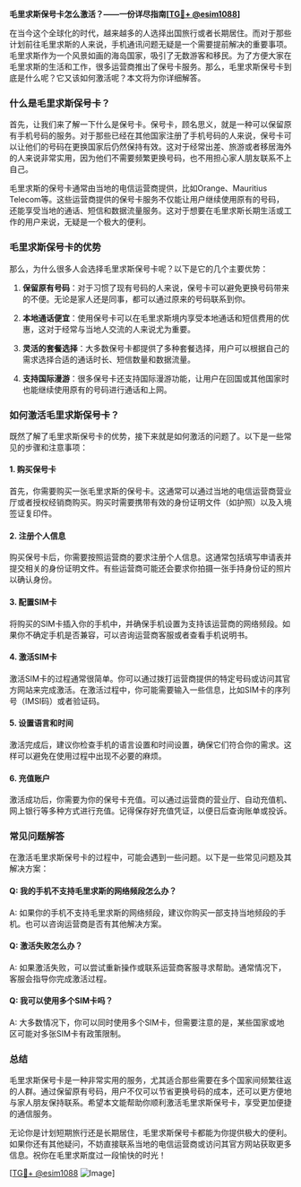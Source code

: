 **毛里求斯保号卡怎么激活？——一份详尽指南[[TG💪+ @esim1088](https://t.me/s/esim1088)]**

在当今这个全球化的时代，越来越多的人选择出国旅行或者长期居住。而对于那些计划前往毛里求斯的人来说，手机通讯问题无疑是一个需要提前解决的重要事项。毛里求斯作为一个风景如画的海岛国家，吸引了无数游客和移民。为了方便大家在毛里求斯的生活和工作，很多运营商推出了保号卡服务。那么，毛里求斯保号卡到底是什么呢？它又该如何激活呢？本文将为你详细解答。

### 什么是毛里求斯保号卡？

首先，让我们来了解一下什么是保号卡。保号卡，顾名思义，就是一种可以保留原有手机号码的服务。对于那些已经在其他国家注册了手机号码的人来说，保号卡可以让他们的号码在更换国家后仍然保持有效。这对于经常出差、旅游或者移居海外的人来说非常实用，因为他们不需要频繁更换号码，也不用担心家人朋友联系不上自己。

毛里求斯的保号卡通常由当地的电信运营商提供，比如Orange、Mauritius Telecom等。这些运营商提供的保号卡服务不仅能让用户继续使用原有的号码，还能享受当地的通话、短信和数据流量服务。这对于想要在毛里求斯长期生活或工作的用户来说，无疑是一个极大的便利。

### 毛里求斯保号卡的优势

那么，为什么很多人会选择毛里求斯保号卡呢？以下是它的几个主要优势：

1. **保留原有号码**：对于习惯了现有号码的人来说，保号卡可以避免更换号码带来的不便。无论是家人还是同事，都可以通过原来的号码联系到你。
   
2. **本地通话便宜**：使用保号卡可以在毛里求斯境内享受本地通话和短信费用的优惠，这对于经常与当地人交流的人来说尤为重要。

3. **灵活的套餐选择**：大多数保号卡都提供了多种套餐选择，用户可以根据自己的需求选择合适的通话时长、短信数量和数据流量。

4. **支持国际漫游**：很多保号卡还支持国际漫游功能，让用户在回国或其他国家时也能继续使用原有的号码进行通话和上网。

### 如何激活毛里求斯保号卡？

既然了解了毛里求斯保号卡的优势，接下来就是如何激活的问题了。以下是一些常见的步骤和注意事项：

#### 1. 购买保号卡

首先，你需要购买一张毛里求斯的保号卡。这通常可以通过当地的电信运营商营业厅或者授权经销商购买。购买时需要携带有效的身份证明文件（如护照）以及入境签证复印件。

#### 2. 注册个人信息

购买保号卡后，你需要按照运营商的要求注册个人信息。这通常包括填写申请表并提交相关的身份证明文件。有些运营商可能还会要求你拍摄一张手持身份证的照片以确认身份。

#### 3. 配置SIM卡

将购买的SIM卡插入你的手机中，并确保手机设置为支持该运营商的网络频段。如果你不确定手机是否兼容，可以咨询运营商客服或者查看手机说明书。

#### 4. 激活SIM卡

激活SIM卡的过程通常很简单。你可以通过拨打运营商提供的特定号码或访问其官方网站来完成激活。在激活过程中，你可能需要输入一些信息，比如SIM卡的序列号（IMSI码）或者验证码。

#### 5. 设置语言和时间

激活完成后，建议你检查手机的语言设置和时间设置，确保它们符合你的需求。这样可以避免在使用过程中出现不必要的麻烦。

#### 6. 充值账户

激活成功后，你需要为你的保号卡充值。可以通过运营商的营业厅、自动充值机、网上银行等多种方式进行充值。记得保存好充值凭证，以便日后查询账单或投诉。

### 常见问题解答

在激活毛里求斯保号卡的过程中，可能会遇到一些问题。以下是一些常见问题及其解决方案：

#### Q: 我的手机不支持毛里求斯的网络频段怎么办？

A: 如果你的手机不支持毛里求斯的网络频段，建议你购买一部支持当地频段的手机。也可以咨询运营商是否有其他解决方案。

#### Q: 激活失败怎么办？

A: 如果激活失败，可以尝试重新操作或联系运营商客服寻求帮助。通常情况下，客服会指导你完成激活过程。

#### Q: 我可以使用多个SIM卡吗？

A: 大多数情况下，你可以同时使用多个SIM卡，但需要注意的是，某些国家或地区可能对多张SIM卡有政策限制。

### 总结

毛里求斯保号卡是一种非常实用的服务，尤其适合那些需要在多个国家间频繁往返的人群。通过保留原有号码，用户不仅可以节省更换号码的成本，还可以更方便地与家人朋友保持联系。希望本文能帮助你顺利激活毛里求斯保号卡，享受更加便捷的通信服务。

无论你是计划短期旅行还是长期居住，毛里求斯保号卡都能为你提供极大的便利。如果你还有其他疑问，不妨直接联系当地的电信运营商或访问其官方网站获取更多信息。祝你在毛里求斯度过一段愉快的时光！

[[TG💪+ @esim1088](https://t.me/s/esim1088) ![Image](https://i.postimg.cc/4NQfJmqS/Snipaste-2025-05-13-00-14-12.png)]